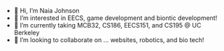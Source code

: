 - 👋 Hi, I’m Naia Johnson
- 👀 I’m interested in EECS, game development and biontic development! 
- 🌱 I’m currently taking MCB32, CS186, EECS151, and CS195 @ UC Berkeley
- 💞️ I’m looking to collaborate on ... websites, robotics, and bio tech!

<!---
muuncakez/muuncakez is a ✨ special ✨ repository because its `README.md` (this file) appears on your GitHub profile.
You can click the Preview link to take a look at your changes.
--->

